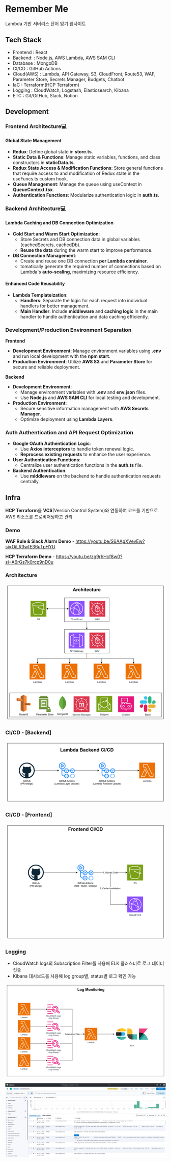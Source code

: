 # Remember Me

Lambda 기반 서버리스 단어 암기 웹사이트

## Tech Stack

- Frontend   : React
- Backend:   : Node.js, AWS Lambda, AWS SAM CLI
- Database   : MongoDB
- CI/CD      : GitHub Actions
- Cloud(AWS) : Lambda, API Gateway, S3, CloudFront, Route53, WAF, Parameter Store, Secrets Manager, Budgets, Chatbot
- IaC        : Terraform(HCP Terraform)
- Logging    : CloudWatch, Logstash, Elasticsearch, Kibana
- ETC        : Git/GitHub, Slack, Notion

## Development

### Frontend Architecture💻
#### Global State Management
- **Redux**: Define global state in **store.ts**.
- **Static Data & Functions**: Manage static variables, functions, and class constructors in **staticData.ts**.
- **Redux State Access & Modification Functions**: Store general functions that require access to and modification of Redux state in the useFuncs.ts custom hook.
- **Queue Management**: Manage the queue using useContext in **QueueContext.tsx**.
- **Authentication Functions**: Modularize authentication logic in **auth.ts**.

### Backend Architecture💻
#### Lambda Caching and DB Connection Optimization
- **Cold Start and Warm Start Optimization**:
  - Store Secrets and DB connection data in global variables (cachedSecrets, cachedDb).
  - **Reuse the data** during the warm start to improve performance.
- **DB Connection Management**:
  - Create and reuse one DB connection **per Lambda container**.
  - tomatically generate the required number of connections based on Lambda's **auto-scaling**, maximizing resource efficiency.
#### Enhanced Code Reusability
- **Lambda Templateization**:
  - **Handlers**: Separate the logic for each request into individual handlers for better management.
  - **Main Handler**: Include **middleware** and **caching logic** in the main handler to handle authentication and data caching efficiently.

### Development/Production Environment Separation
**Frontend**
- **Development Environment**: Manage environment variables using **.env** and run local development with the **npm start**.
- **Production Environment**: Utilize **AWS S3** and **Parameter Store** for secure and reliable deployment.

**Backend**
- **Development Environment**:
  - Manage environment variables with **.env** and **env.json** files.
  - Use **Node.js** and **AWS SAM CLI** for local testing and development.
- **Production Environment**:
  - Secure sensitive information management with **AWS Secrets Manager**.
  - Optimize deployment using **Lambda Layers**.
 
### Auth Authentication and API Request Optimization
- **Google OAuth Authentication Logic**:
  - Use **Axios interceptors** to handle token renewal logic.
  - **Reprocess existing requests** to enhance the user experience.
- **User Authentication Functions**:
  - Centralize user authentication functions in the **auth.ts** file.
- **Backend Authentication**:
  - Use **middleware** on the backend to handle authentication requests centrally.




## Infra

**HCP Terraform**을 **VCS**(Version Control System)와 연동하여 코드를 기반으로 AWS 리소스를 프로비저닝하고 관리

### Demo

**WAF Rule & Slack Alarm Demo** - <https://youtu.be/S6AAgXVevEw?si=OiLR3wfE36uTpHYU>

**HCP Terraform Demo** - <https://youtu.be/zg9rhHcf8w0?si=A6rGs7k0rcp9nD0u>

### Architecture

![Architecture](/assets/img/architecture.png)

### CI/CD - [Backend]

![Backend CI/CD](/assets/img/backend_ci_cd.png)

### CI/CD - [Frontend]

![Frontend CI/CD](/assets/img/frontend_ci_cd.png)

### Logging

- CloudWatch logs의 Subscription Filter를 사용해 ELK 클러스터로 로그 데이터 전송
- Kibana 대시보드를 사용해 log group별, status별 로그 확인 가능

![Logging Workflow](/assets/img/log_monitoring.png)

![Kibana Dashboard](/assets/img/kibana_dashboard.png)
